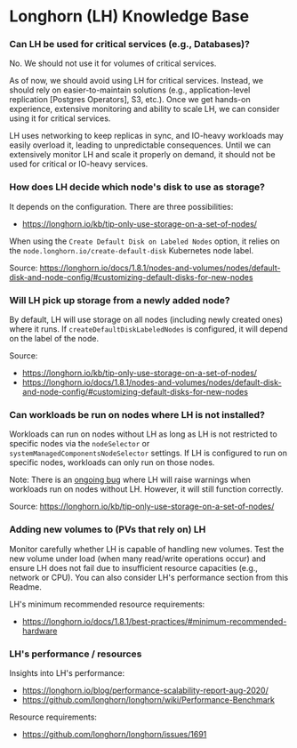 # Longhorn (LH) Knowledge Base

### Can LH be used for critical services (e.g., Databases)?

No. We should not use it for volumes of critical services.

As of now, we should avoid using LH for critical services. Instead, we should rely on easier-to-maintain solutions (e.g., application-level replication [Postgres Operators], S3, etc.). Once we get hands-on experience, extensive monitoring and ability to scale LH, we can consider using it for critical services.

LH uses networking to keep replicas in sync, and IO-heavy workloads may easily overload it, leading to unpredictable consequences. Until we can extensively monitor LH and scale it properly on demand, it should not be used for critical or IO-heavy services.

### How does LH decide which node's disk to use as storage?

It depends on the configuration. There are three possibilities:
* https://longhorn.io/kb/tip-only-use-storage-on-a-set-of-nodes/

When using the `Create Default Disk on Labeled Nodes` option, it relies on the `node.longhorn.io/create-default-disk` Kubernetes node label.

Source: https://longhorn.io/docs/1.8.1/nodes-and-volumes/nodes/default-disk-and-node-config/#customizing-default-disks-for-new-nodes

### Will LH pick up storage from a newly added node?

By default, LH will use storage on all nodes (including newly created ones) where it runs. If `createDefaultDiskLabeledNodes` is configured, it will depend on the label of the node.

Source:
* https://longhorn.io/kb/tip-only-use-storage-on-a-set-of-nodes/
* https://longhorn.io/docs/1.8.1/nodes-and-volumes/nodes/default-disk-and-node-config/#customizing-default-disks-for-new-nodes

### Can workloads be run on nodes where LH is not installed?

Workloads can run on nodes without LH as long as LH is not restricted to specific nodes via the `nodeSelector` or `systemManagedComponentsNodeSelector` settings. If LH is configured to run on specific nodes, workloads can only run on those nodes.

Note: There is an [ongoing bug](https://github.com/longhorn/longhorn/discussions/7312#discussioncomment-13030581) where LH will raise warnings when workloads run on nodes without LH. However, it will still function correctly.

Source: https://longhorn.io/kb/tip-only-use-storage-on-a-set-of-nodes/

### Adding new volumes to (PVs that rely on) LH

Monitor carefully whether LH is capable of handling new volumes. Test the new volume under load (when many read/write operations occur) and ensure LH does not fail due to insufficient resource capacities (e.g., network or CPU). You can also consider LH's performance section from this Readme.

LH's minimum recommended resource requirements:
* https://longhorn.io/docs/1.8.1/best-practices/#minimum-recommended-hardware

### LH's performance / resources

Insights into LH's performance:
* https://longhorn.io/blog/performance-scalability-report-aug-2020/
* https://github.com/longhorn/longhorn/wiki/Performance-Benchmark

Resource requirements:
* https://github.com/longhorn/longhorn/issues/1691
